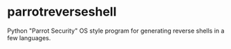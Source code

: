 # parrotreverseshell
Python "Parrot Security" OS style program for generating reverse shells in a few languages.
